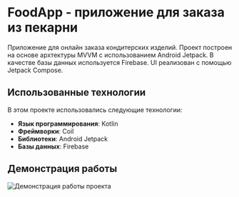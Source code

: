 # **FoodApp - приложение для заказа из пекарни**

Приложение для онлайн заказа кондитерских изделий.
Проект построен на основе архтектуры MVVM с использованием Android Jetpack. В качестве базы данных используется Firebase. UI реализован с помощью Jetpack Compose.

## **Использованные технологии**

В этом проекте использовались следующие технологии:

- **Язык программирования**: Kotlin
- **Фреймворки**: Coil
- **Библиотеки**: Android Jetpack
- **Базы данных**: Firebase

## **Демонстрация работы**
![Демонстрация работы проекта](https://github.com/kzerkovich/CommUNItyJava/blob/main/FoodApp.gif)
